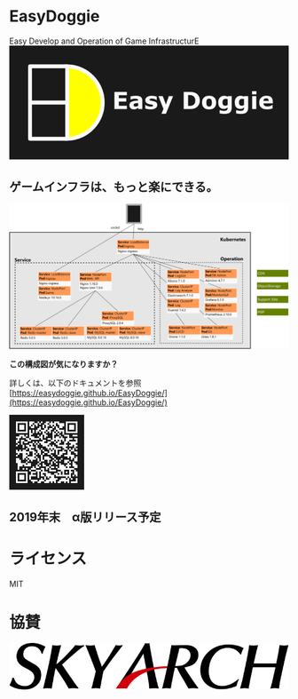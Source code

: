 # EasyDoggie
Easy Develop and Operation of Game InfrastructurE  
[![logo](https://github.com/easydoggie/EasyDoggie/blob/master/images/logo2.png)](https://easydoggie.github.io/EasyDoggie/)
## ゲームインフラは、もっと楽にできる。

![structure](https://github.com/easydoggie/EasyDoggie/blob/master/images/structure.png)
  
**この構成図が気になりますか？**
  
詳しくは、以下のドキュメントを参照  
[https://easydoggie.github.io/EasyDoggie/](https://easydoggie.github.io/EasyDoggie/)
  
![qr](https://github.com/easydoggie/EasyDoggie/blob/master/images/easydoggie_qr2.png)
  
## 2019年末　α版リリース予定

# ライセンス
MIT

# 協賛
[![skyarch](https://github.com/easydoggie/EasyDoggie/blob/master/images/skyarch.gif)](https://www.skyarch.net/)